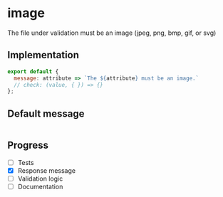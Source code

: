 # image

The file under validation must be an image (jpeg, png, bmp, gif, or svg)

## Implementation

```js
export default {
  message: attribute => `The ${attribute} must be an image.`
  // check: (value, { }) => {}
};
```

## Default message

```

```

## Progress

- [ ] Tests
- [x] Response message
- [ ] Validation logic
- [ ] Documentation
